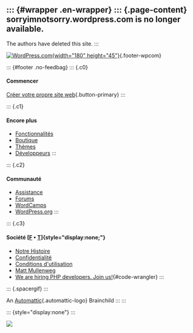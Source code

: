 ::: {#wrapper .en-wrapper}
::: {.page-content}
sorryimnotsorry.wordpress.com is no longer available.
-----------------------------------------------------

The authors have deleted this site.
:::

[![WordPress.com](//s1.wp.com/wp-content/themes/h4/i/logo-h-rgb.png){width="180"
height="45"}](https://wordpress.com/){.footer-wpcom}

::: {#footer .no-feedbag}
::: {.c0}
#### Commencer

[Créer votre propre site
web](https://wordpress.com/start/fr/?ref=websitebluefooter){.button-primary}
:::

::: {.c1}
#### Encore plus

-   [Fonctionnalités](https://fr.wordpress.com/features/ "Exemples des nombreuses possibilités qu'offre WordPress.com.")
-   [Boutique](https://store.wordpress.com/ "Suppléments de valeur ajoutée disponibles à la carte")
-   [Thèmes](https://wordpress.com/themes/ "Thèmes WordPress pour Blogs WordPress.com")
-   [Développeurs](https://developer.wordpress.com/ "Créer des apps pour WordPress.com")
:::

::: {.c2}
#### Communauté

-   [Assistance](https://fr.support.wordpress.com/ "Nous sommes là pour vous aider")
-   [Forums](https://fr.forums.wordpress.com/ "Communiquez avec vos amis, blogueurs sur WordPress.com")
-   [WordCamps](https://central.wordcamp.org/ "Événements communautaires axés sur l’environnement WordPress")
-   [WordPress.org](https://wordpress.org/ "Auto-hébergé, version non lucrative")
:::

::: {.c3}
#### Société [[F](https://www.facebook.com/WordPresscom) • [T](https://twitter.com/frwordpresscom)]{style="display:none;"}

-   [Notre
    Histoire](https://fr.wordpress.com/about/ "Une courte introduction à vos hôtes")
-   [Confidentialité](https://automattic.com/fr/privacy/ "Vos détails confidentiels ne nous intéressent nullement.")
-   [Conditions
    d'utilisation](https://fr.wordpress.com/tos/ "Quelques points légaux")
-   [Matt
    Mullenweg](https://ma.tt/ "Fondateur d’Automattic, exemple des capacités de WordPress")
-   [We are hiring PHP developers. Join
    us!](https://automattic.com/work-with-us/code-wrangler/?utm_source=h4&utm_campaign=cw-php-we "We are super nice :-)"){#code-wrangler}
:::

::: {.spacergif}
:::

An [Automattic](https://automattic.com/){.automattic-logo} Brainchild
:::
:::

::: {style="display:none"}
:::

![](https://pixel.wp.com/b.gif?v=noscript)
